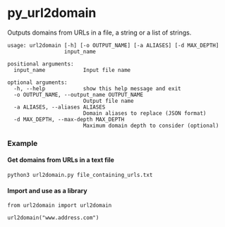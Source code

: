 # py_url2domain

Outputs domains from URLs in a file, a string or a list of strings.

```
usage: url2domain [-h] [-o OUTPUT_NAME] [-a ALIASES] [-d MAX_DEPTH]
                  input_name

positional arguments:
  input_name            Input file name

optional arguments:
  -h, --help            show this help message and exit
  -o OUTPUT_NAME, --output_name OUTPUT_NAME
                        Output file name
  -a ALIASES, --aliases ALIASES
                        Domain aliases to replace (JSON format)
  -d MAX_DEPTH, --max-depth MAX_DEPTH
                        Maximum domain depth to consider (optional)
```

### Example

#### Get domains from URLs in a text file

```
python3 url2domain.py file_containing_urls.txt
```

#### Import and use as a library

```
from url2domain import url2domain

url2domain("www.address.com")
```
